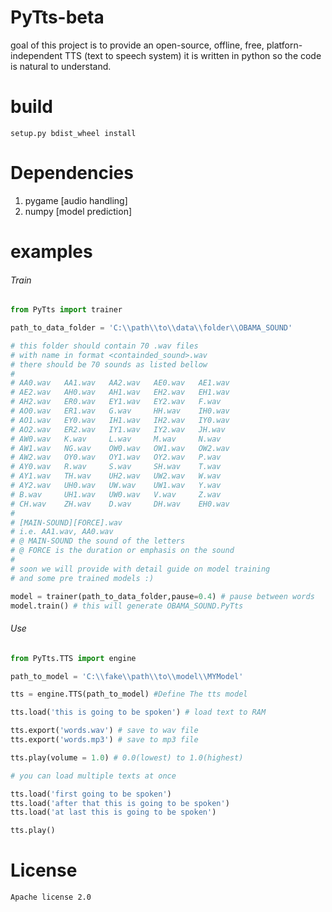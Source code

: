 # PyTts-beta #
goal of this project is to provide an open-source, offline, free, platforn-independent TTS (text to speech system)
it is written in python so the code is natural to understand.

# build #
```setup.py bdist_wheel install```

# Dependencies #
1. pygame [audio handling]
1. numpy [model prediction]

# examples #


###### Train ######
```python
from PyTts import trainer

path_to_data_folder = 'C:\\path\\to\\data\\folder\\OBAMA_SOUND'

# this folder should contain 70 .wav files
# with name in format <containded_sound>.wav
# there should be 70 sounds as listed bellow
#
# AA0.wav   AA1.wav   AA2.wav   AE0.wav   AE1.wav
# AE2.wav   AH0.wav   AH1.wav   EH2.wav   EH1.wav  
# AH2.wav   ER0.wav   EY1.wav   EY2.wav   F.wav  
# AO0.wav   ER1.wav   G.wav     HH.wav    IH0.wav  
# AO1.wav   EY0.wav   IH1.wav   IH2.wav   IY0.wav  
# AO2.wav   ER2.wav   IY1.wav   IY2.wav   JH.wav  
# AW0.wav   K.wav     L.wav     M.wav     N.wav  
# AW1.wav   NG.wav    OW0.wav   OW1.wav   OW2.wav  
# AW2.wav   OY0.wav   OY1.wav   OY2.wav   P.wav  
# AY0.wav   R.wav     S.wav     SH.wav    T.wav  
# AY1.wav   TH.wav    UH2.wav   UW2.wav   W.wav  
# AY2.wav   UH0.wav   UW.wav    UW1.wav   Y.wav  
# B.wav     UH1.wav   UW0.wav   V.wav     Z.wav  
# CH.wav    ZH.wav    D.wav     DH.wav    EH0.wav   
#
# [MAIN-SOUND][FORCE].wav
# i.e. AA1.wav, AA0.wav
# @ MAIN-SOUND the sound of the letters
# @ FORCE is the duration or emphasis on the sound
#
# soon we will provide with detail guide on model training
# and some pre trained models :)

model = trainer(path_to_data_folder,pause=0.4) # pause between words
model.train() # this will generate OBAMA_SOUND.PyTts
```


###### Use ######

```python
from PyTts.TTS import engine

path_to_model = 'C:\\fake\\path\\to\\model\\MYModel'

tts = engine.TTS(path_to_model) #Define The tts model

tts.load('this is going to be spoken') # load text to RAM

tts.export('words.wav') # save to wav file
tts.export('words.mp3') # save to mp3 file

tts.play(volume = 1.0) # 0.0(lowest) to 1.0(highest)

# you can load multiple texts at once

tts.load('first going to be spoken')
tts.load('after that this is going to be spoken')
tts.load('at last this is going to be spoken')

tts.play()
```

# License #
```Apache license 2.0```